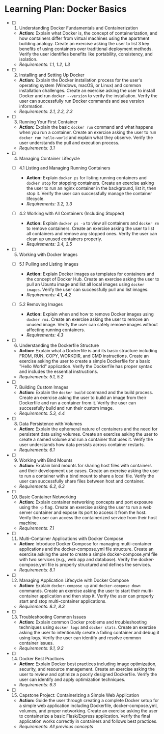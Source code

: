 # Learning Plan: Docker Basics

- [ ] 1. Understanding Docker Fundamentals and Containerization
  - **Action:** Explain what Docker is, the concept of containerization, and how containers differ from virtual machines using the apartment building analogy. Create an exercise asking the user to list 3 key benefits of using containers over traditional deployment methods. Verify the user identifies benefits like portability, consistency, and isolation.
  - _Requirements: 1.1, 1.2, 1.3_

- [ ] 2. Installing and Setting Up Docker
  - **Action:** Explain the Docker installation process for the user's operating system (Windows, macOS, or Linux) and common installation challenges. Create an exercise asking the user to install Docker and run `docker --version` to verify the installation. Verify the user can successfully run Docker commands and see version information.
  - _Requirements: 2.1, 2.2, 2.3_

- [ ] 3. Running Your First Container
  - **Action:** Explain the basic `docker run` command and what happens when you run a container. Create an exercise asking the user to run `docker run hello-world` and explain what they observe. Verify the user understands the pull and execution process.
  - _Requirements: 3.1_

- [ ] 4. Managing Container Lifecycle
  - [ ] 4.1 Listing and Managing Running Containers
    - **Action:** Explain `docker ps` for listing running containers and `docker stop` for stopping containers. Create an exercise asking the user to run an nginx container in the background, list it, then stop it. Verify the user can successfully manage the container lifecycle.
    - _Requirements: 3.2, 3.3_
  
  - [ ] 4.2 Working with All Containers (Including Stopped)
    - **Action:** Explain `docker ps -a` to view all containers and `docker rm` to remove containers. Create an exercise asking the user to list all containers and remove any stopped ones. Verify the user can clean up unused containers properly.
    - _Requirements: 3.4, 3.5_

- [ ] 5. Working with Docker Images
  - [ ] 5.1 Pulling and Listing Images
    - **Action:** Explain Docker images as templates for containers and the concept of Docker Hub. Create an exercise asking the user to pull an Ubuntu image and list all local images using `docker images`. Verify the user can successfully pull and list images.
    - _Requirements: 4.1, 4.2_
  
  - [ ] 5.2 Removing Images
    - **Action:** Explain when and how to remove Docker images using `docker rmi`. Create an exercise asking the user to remove an unused image. Verify the user can safely remove images without affecting running containers.
    - _Requirements: 4.3_

- [ ] 6. Understanding the Dockerfile Structure
  - **Action:** Explain what a Dockerfile is and its basic structure including FROM, RUN, COPY, WORKDIR, and CMD instructions. Create an exercise asking the user to create a simple Dockerfile for a basic "Hello World" application. Verify the Dockerfile has proper syntax and includes the essential instructions.
  - _Requirements: 5.1, 5.2_

- [ ] 7. Building Custom Images
  - **Action:** Explain the `docker build` command and the build process. Create an exercise asking the user to build an image from their Dockerfile and run a container from it. Verify the user can successfully build and run their custom image.
  - _Requirements: 5.3, 4.4_

- [ ] 8. Data Persistence with Volumes
  - **Action:** Explain the ephemeral nature of containers and the need for persistent data using volumes. Create an exercise asking the user to create a named volume and run a container that uses it. Verify the user understands how data persists across container restarts.
  - _Requirements: 6.1_

- [ ] 9. Working with Bind Mounts
  - **Action:** Explain bind mounts for sharing host files with containers and their development use cases. Create an exercise asking the user to run a container with a bind mount to share a local file. Verify the user can successfully share files between host and container.
  - _Requirements: 6.2, 6.3_

- [ ] 10. Basic Container Networking
  - **Action:** Explain container networking concepts and port exposure using the `-p` flag. Create an exercise asking the user to run a web server container and expose its port to access it from the host. Verify the user can access the containerized service from their host machine.
  - _Requirements: 7.1_

- [ ] 11. Multi-Container Applications with Docker Compose
  - **Action:** Introduce Docker Compose for managing multi-container applications and the docker-compose.yml file structure. Create an exercise asking the user to create a simple docker-compose.yml file with two services (e.g., web app and database). Verify the docker-compose.yml file is properly structured and defines the services.
  - _Requirements: 8.1_

- [ ] 12. Managing Application Lifecycle with Docker Compose
  - **Action:** Explain `docker-compose up` and `docker-compose down` commands. Create an exercise asking the user to start their multi-container application and then stop it. Verify the user can properly start and stop multi-container applications.
  - _Requirements: 8.2, 8.3_

- [ ] 13. Troubleshooting Common Issues
  - **Action:** Explain common Docker problems and troubleshooting techniques using `docker logs` and `docker stats`. Create an exercise asking the user to intentionally create a failing container and debug it using logs. Verify the user can identify and resolve common container issues.
  - _Requirements: 9.1, 9.2_

- [ ] 14. Docker Best Practices
  - **Action:** Explain Docker best practices including image optimization, security, and resource management. Create an exercise asking the user to review and optimize a poorly designed Dockerfile. Verify the user can identify and apply optimization techniques.
  - _Requirements: 9.3_

- [ ] 15. Capstone Project: Containerizing a Simple Web Application
  - **Action:** Guide the user through creating a complete Docker setup for a simple web application including Dockerfile, docker-compose.yml, volumes, and proper networking. Create an exercise asking the user to containerize a basic Flask/Express application. Verify the final application works correctly in containers and follows best practices.
  - _Requirements: All previous concepts_